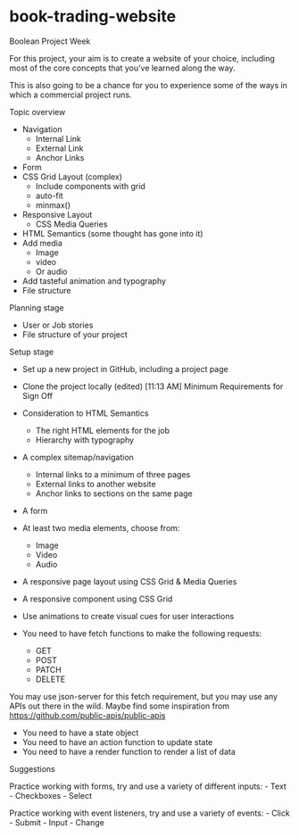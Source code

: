 # book-trading-website

 Boolean Project Week 

For this project, your aim is to create a website of your choice, including most of the core concepts that you’ve learned along the way.

This is also going to be a chance for you to experience some of the ways in which a commercial project runs.

 Topic overview 

- Navigation
    - Internal Link
    - External Link
    - Anchor Links
- Form
- CSS Grid Layout (complex)
    - Include components with grid
    - auto-fit
    - minmax()
- Responsive Layout
    - CSS Media Queries
- HTML Semantics (some thought has gone into it)
- Add media
    - Image
    - video
    - Or audio
- Add tasteful animation and typography
- File structure

 Planning stage  

- User or Job stories
- File structure of your project

 Setup stage 

- Set up a new project in GitHub, including a project page
- Clone the project locally (edited)
[11:13 AM]
 Minimum Requirements for Sign Off 

- Consideration to HTML Semantics
    - The right HTML elements for the job
    - Hierarchy with typography
- A complex sitemap/navigation
    - Internal links to a minimum of three pages
    - External links to another website
    - Anchor links to sections on the same page
- A form
- At least two media elements, choose from:
    - Image
    - Video
    - Audio
- A responsive page layout using CSS Grid & Media Queries
- A responsive component using CSS Grid
- Use animations to create visual cues for user interactions

- You need to have fetch functions to make the following requests:
    - GET
    - POST
    - PATCH
    - DELETE

You may use json-server for this fetch requirement, but you may use any APIs out there in the wild. Maybe find some inspiration from https://github.com/public-apis/public-apis

- You need to have a state object
- You need to have an action function to update state
- You need to have a render function to render a list of data

 Suggestions 

Practice working with forms, try and use a variety of different inputs:
    - Text
    - Checkboxes
    - Select

Practice working with event listeners, try and use a variety of events:
    - Click
    - Submit
    - Input
    - Change
